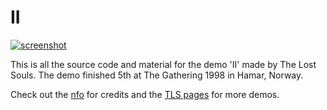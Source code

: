 # II

[![screenshot](https://the-lost-souls.github.io/images/thumbnails/II.jpg)](https://youtu.be/stSv0y_zg1o)

This is all the source code and material for the demo 'II' made by The Lost Souls. The demo finished 5th at The Gathering 1998 in Hamar, Norway.

Check out the [nfo](src/TLS_II.NFO) for credits and the [TLS pages](https://the-lost-souls.github.io) for more demos.